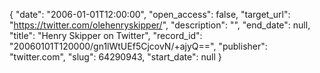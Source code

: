 {
  "date": "2006-01-01T12:00:00", 
  "open_access": false, 
  "target_url": "https://twitter.com/olehenryskipper/", 
  "description": "", 
  "end_date": null, 
  "title": "Henry Skipper on Twitter", 
  "record_id": "20060101T120000/gn1lWtUEf5CjcovN/+ajyQ==", 
  "publisher": "twitter.com", 
  "slug": 64290943, 
  "start_date": null
}


